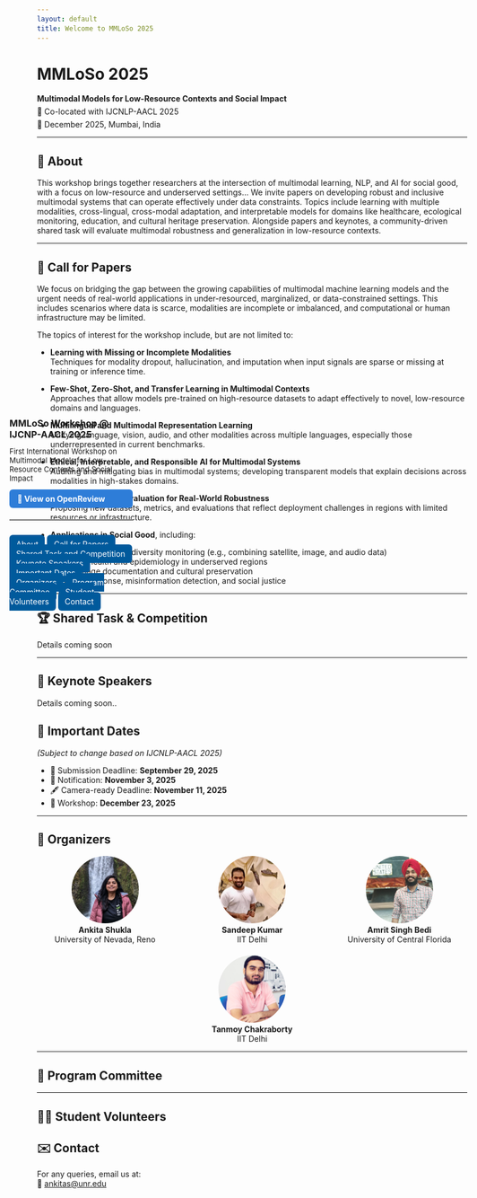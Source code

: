 ```yaml
---
layout: default  
title: Welcome to MMLoSo 2025  
---
```


<!-- Sticky Left Nav -->
<div style="
  position: fixed;
  top: 20%;
  left: 20px;
  width: 220px;
  display: flex;
  flex-direction: column;
  gap: 12px;
  z-index: 1000;
">
  <h3 style="margin: 0;">MMLoSo Workshop @ IJCNP-AACL 2025</h3>
  <p style="font-size: 13px; margin: 0;">
    First International Workshop on<br>
    Multimodal Models for Low-Resource Contexts and Social Impact
  </p>
  <a href="https://openreview.net/group?id=aclweb.org/AACL-IJCNLP/2025/Workshop/MMLoSo&referrer=%5BHomepage%5D(%2F)#tab-recent-activity" 
     target="_blank"
     style="background-color: #2e7dd8; color: white; padding: 8px 14px;
            border-radius: 6px; text-decoration: none;
            font-weight: bold; font-size: 14px;">
    🔗 View on OpenReview
  </a>

  <hr style="width: 100%; border: 0; border-top: 1px solid #ccc; margin: 8px 0;">
  
  <a href="#about" style="padding: 8px 12px; background-color: #005a9c; color: white; border-radius: 6px; text-decoration: none;">About</a>
  <a href="#cfp" style="padding: 8px 12px; background-color: #005a9c; color: white; border-radius: 6px; text-decoration: none;">Call for Papers</a>
  <a href="#task" style="padding: 8px 12px; background-color: #005a9c; color: white; border-radius: 6px; text-decoration: none;">Shared Task and Competition</a>
  <a href="#keynotes" style="padding: 8px 12px; background-color: #005a9c; color: white; border-radius: 6px; text-decoration: none;">Keynote Speakers</a>
  <a href="#dates" style="padding: 8px 12px; background-color: #005a9c; color: white; border-radius: 6px; text-decoration: none;">Important Dates</a>
  <a href="#organizers" style="padding: 8px 12px; background-color: #005a9c; color: white; border-radius: 6px; text-decoration: none;">Organizers</a>
  <a href="#pc" style="padding: 8px 12px; background-color: #005a9c; color: white; border-radius: 6px; text-decoration: none;">Program Committee</a>
  <a href="#volunteers" style="padding: 8px 12px; background-color: #005a9c; color: white; border-radius: 6px; text-decoration: none;">Student Volunteers</a>
  <a href="#contact" style="padding: 8px 12px; background-color: #005a9c; color: white; border-radius: 6px; text-decoration: none;">Contact</a>
</div>

<style>
body {
  max-width: 80%;
  margin-left: 2%;
  margin-right: 2%;
}

.wrapper {
  max-width: 900px;
  margin-left: auto;
  margin-right: auto;
}
</style>

<div class="wrapper">

<h1 id="mm">MMLoSo 2025</h1>
<p style="margin: 0 0 6px 0;"><strong>Multimodal Models for Low-Resource Contexts and Social Impact</strong></p>
<p style="margin: 0 0 6px 0;">📍 Co-located with IJCNLP-AACL 2025</p>
<p style="margin: 0;">📅 December 2025, Mumbai, India</p>

</div>

---

## 📖 <a id="about"></a> About

This workshop brings together researchers at the intersection of multimodal learning, NLP, and AI for social good, with a focus on low-resource and underserved settings...
We invite papers on developing robust and inclusive multimodal systems that can operate effectively under data constraints. Topics include learning with multiple modalities, cross-lingual, cross-modal adaptation, and interpretable models for domains like healthcare, ecological monitoring, education, and cultural heritage preservation. Alongside papers and keynotes, a community-driven shared task will evaluate multimodal robustness and generalization in low-resource contexts.

---

## 📢 <a id="cfp"></a> Call for Papers



We focus on bridging the gap between the growing capabilities of multimodal machine learning models and the urgent needs of real-world applications in under-resourced, marginalized, or data-constrained settings. This includes scenarios where data is scarce, modalities are incomplete or imbalanced, and computational or human infrastructure may be limited.

The topics of interest for the workshop include, but are not limited to:

- **Learning with Missing or Incomplete Modalities**  
  Techniques for modality dropout, hallucination, and imputation when input signals are sparse or missing at training or inference time.

- **Few-Shot, Zero-Shot, and Transfer Learning in Multimodal Contexts**  
  Approaches that allow models pre-trained on high-resource datasets to adapt effectively to novel, low-resource domains and languages.

- **Multilingual and Multimodal Representation Learning**  
  Unifying language, vision, audio, and other modalities across multiple languages, especially those underrepresented in current benchmarks.

- **Ethical, Interpretable, and Responsible AI for Multimodal Systems**  
  Auditing and mitigating bias in multimodal systems; developing transparent models that explain decisions across modalities in high-stakes domains.

- **Benchmarking and Evaluation for Real-World Robustness**  
  Proposing new datasets, metrics, and evaluations that reflect deployment challenges in regions with limited resources or infrastructure.

- **Applications in Social Good**, including:
  - Ecological and biodiversity monitoring (e.g., combining satellite, image, and audio data)
  - Public health and epidemiology in underserved regions
  - Language documentation and cultural preservation
  - Crisis response, misinformation detection, and social justice  
---
## 🏆 <a id="task"></a> Shared Task & Competition

Details coming soon 

---
## 🎤 <a id="keynotes"></a> Keynote Speakers    

Details coming soon..
 

## 📅 <a id="dates"></a> Important Dates  
*(Subject to change based on IJCNLP-AACL 2025)*

- 📝 Submission Deadline: **September 29, 2025**  
- 📢 Notification: **November 3, 2025**  
- 🖋 Camera-ready Deadline: **November 11, 2025**  
- 📍 Workshop:  **December 23, 2025**

---

## 👥 <a id="organizers"></a> Organizers

<div style="display: flex; flex-wrap: wrap; gap: 20px;">
  <div style="flex: 1; min-width: 200px; text-align: center;">
    <img src="/assets/img/ankita.jpeg" alt="Ankita Shukla" style="width:120px; height:120px; object-fit: cover; border-radius: 50%;"><br>
    <strong>Ankita Shukla</strong><br>
    University of Nevada, Reno
  </div>
  <div style="flex: 1; min-width: 200px; text-align: center;">
    <img src="/assets/img/sandeep.png" alt="Sandeep Kumar" style="width:120px; height:120px; object-fit: cover; border-radius: 50%;"><br>
    <strong>Sandeep Kumar</strong><br>
    IIT Delhi
  </div>
  <div style="flex: 1; min-width: 200px; text-align: center;">
    <img src="/assets/img/amrit.jpg" alt="Amrit Singh Bedi" style="width:120px; height:120px; object-fit: cover; border-radius: 50%;"><br>
    <strong>Amrit Singh Bedi</strong><br>
    University of Central Florida
  </div>
  <div style="flex: 1; min-width: 200px; text-align: center;">
    <img src="/assets/img/tanmoy.png" alt="Tanmoy Chakraborty" style="width:120px; height:120px; object-fit: cover; border-radius: 50%;"><br>
    <strong>Tanmoy Chakraborty</strong><br>
    IIT Delhi
  </div>
</div>

---
## 📝 <a id="pc"></a> Program Committee
---
## 🙋‍♀️ <a id="volunteers"></a> Student Volunteers

## ✉️ <a id="contact"></a> Contact

For any queries, email us at:  
📧 [ankitas@unr.edu](mailto:ankitas@unr.edu)


